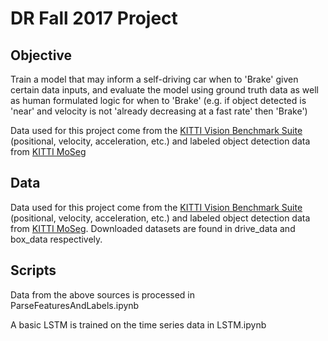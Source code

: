 # DR Fall 2017 Project

## Objective
Train a model that may inform a self-driving car when to 'Brake' given certain data inputs, and evaluate the model using ground truth data as well as human formulated logic for when to 'Brake' (e.g. if object detected is 'near' and velocity is not 'already decreasing at a fast rate' then 'Brake')

Data used for this project come from the [KITTI Vision Benchmark Suite](http://www.cvlibs.net/datasets/kitti/index.php) (positional, velocity, acceleration, etc.) and labeled object detection data from [KITTI MoSeg](http://webdocs.cs.ualberta.ca/~vis/kittimoseg/)

## Data
Data used for this project come from the [KITTI Vision Benchmark Suite](http://www.cvlibs.net/datasets/kitti/index.php) (positional, velocity, acceleration, etc.) and labeled object detection data from [KITTI MoSeg](http://webdocs.cs.ualberta.ca/~vis/kittimoseg/).  Downloaded datasets are found in drive_data and box_data respectively.

## Scripts
Data from the above sources is processed in ParseFeaturesAndLabels.ipynb

A basic LSTM is trained on the time series data in LSTM.ipynb

